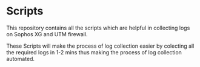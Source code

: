 # Scripts

This repository contains all the scripts which are helpful in collecting logs on Sophos XG and UTM firewall.

These Scripts will make the process of log collection easier by colecting all the required logs in 1-2 mins thus making the process of log collection automated.
